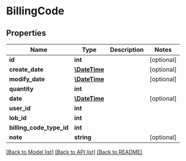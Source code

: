 # BillingCode

## Properties
Name | Type | Description | Notes
------------ | ------------- | ------------- | -------------
**id** | **int** |  | [optional] 
**create_date** | [**\DateTime**](\DateTime.md) |  | [optional] 
**modify_date** | [**\DateTime**](\DateTime.md) |  | [optional] 
**quantity** | **int** |  | 
**date** | [**\DateTime**](\DateTime.md) |  | [optional] 
**user_id** | **int** |  | 
**lob_id** | **int** |  | 
**billing_code_type_id** | **int** |  | 
**note** | **string** |  | [optional] 

[[Back to Model list]](../README.md#documentation-for-models) [[Back to API list]](../README.md#documentation-for-api-endpoints) [[Back to README]](../README.md)


